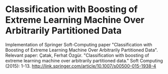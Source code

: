 # Classification with Boosting of Extreme Learning Machine Over Arbitrarily Partitioned Data

Implementation of Springer Soft-Computing paper "Classification with Boosting of Extreme Learning Machine Over Arbitrarily Partitioned Data". 
Relevant paper:
Çatak, Ferhat Özgür. "Classification with boosting of extreme learning machine over arbitrarily partitioned data." Soft Computing (2015): 1-13.
http://link.springer.com/article/10.1007/s00500-015-1938-4
